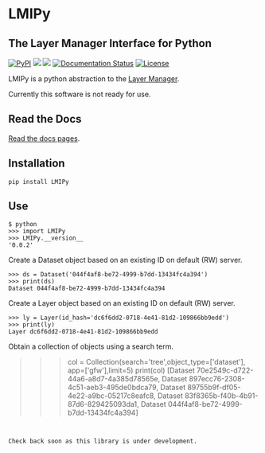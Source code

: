 # LMIPy
## The Layer Manager Interface for Python

[![PyPI](https://img.shields.io/pypi/v/LMIPy.svg?style=flat)](https://pypi.org/project/LMIPy/) ![](https://img.shields.io/pypi/pyversions/LMIPy.svg?style=flat)  ![](https://img.shields.io/pypi/wheel/LMIPy.svg?style=flat) [![Documentation Status](https://readthedocs.org/projects/lmipy/badge/?version=latest)](https://lmipy.readthedocs.io/en/latest/?badge=latest) [![License](https://img.shields.io/badge/License-MIT-brightgreen.svg)](https://github.com/Vizzuality/LMIPy/blob/master/LICENSE)


LMIPy is a python abstraction to the [Layer Manager](https://github.com/Vizzuality/layer-manager).

Currently this software is not ready for use.

## Read the Docs

[Read the docs pages](https://lmipy.readthedocs.io/en/latest/).

## Installation

`pip install LMIPy`

## Use


```
$ python
>>> import LMIPy
>>> LMIPy.__version__
'0.0.2'
```

Create a Dataset object based on an existing ID on default (RW) server.
```
>>> ds = Dataset('044f4af8-be72-4999-b7dd-13434fc4a394')
>>> print(ds)
Dataset 044f4af8-be72-4999-b7dd-13434fc4a394
```

Create a Layer object based on an existing ID on default (RW) server.
```
>>> ly = Layer(id_hash='dc6f6dd2-0718-4e41-81d2-109866bb9edd')
>>> print(ly)
Layer dc6f6dd2-0718-4e41-81d2-109866bb9edd
```

Obtain a collection of objects using a search term.
>>> col = Collection(search='tree',object_type=['dataset'], app=['gfw'],limit=5)
>>> print(col)
[Dataset 70e2549c-d722-44a6-a8d7-4a385d78565e,
 Dataset 897ecc76-2308-4c51-aeb3-495de0bdca79,
 Dataset 89755b9f-df05-4e22-a9bc-05217c8eafc8,
 Dataset 83f8365b-f40b-4b91-87d6-829425093da1,
 Dataset 044f4af8-be72-4999-b7dd-13434fc4a394]

```


Check back soon as this library is under development.